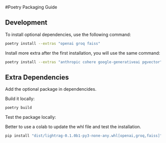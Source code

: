 #Poetry Packaging Guide
## Development

To install optional dependencies, use the following command:

```bash
poetry install --extras "openai groq faiss"
```
Install more extra after the first installation, you will use the same command:

```bash
poetry install --extras "anthropic cohere google-generativeai pgvector"
```

## Extra Dependencies
Add the optional package in dependencides.

Build it locally:
```bash
poetry build
```

Test the package locally:

Better to use a colab to update the whl file and test the installation.

```bash
pip install "dist/lightrag-0.1.0b1-py3-none-any.whl[openai,groq,faiss]"
```
